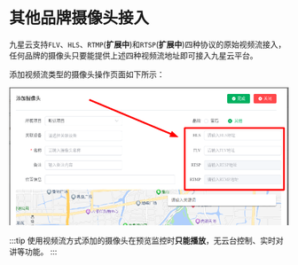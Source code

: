 # 其他品牌摄像头接入

九星云支持`FLV`、`HLS`、`RTMP`(**扩展中**)和`RTSP`(**扩展中**)四种协议的原始视频流接入，任何品牌的摄像头只要能提供上述四种视频流地址即可接入九星云平台。

添加视频流类型的摄像头操作页面如下所示：

![其他品牌摄像头添加](assets/images/其他品牌摄像头添加.png)

:::tip
使用视频流方式添加的摄像头在预览监控时**只能播放**，无云台控制、实时对讲等功能。
:::